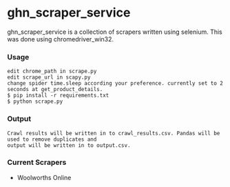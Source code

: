 ghn_scraper_service
=======

ghn_scraper_service is a collection of scrapers written using selenium. This was done using chromedriver_win32.

### Usage

    edit chrome_path in scrape.py
    edit scrape_url in scapy.py
    change spider time.sleep according your preference. currently set to 2 seconds at get_product_details.
    $ pip install -r requirements.txt
    $ python scrape.py

### Output
    Crawl results will be written in to crawl_results.csv. Pandas will be used to remove duplicates and 
    output will be written in to output.csv.

### Current Scrapers
* Woolworths Online
